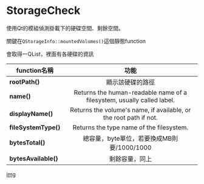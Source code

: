 # StorageCheck

使用Qt的模組偵測掛載下的硬碟空間、剩餘空間。

關鍵在`QStorageInfo::mountedVolumes()`這個靜態function

會取得一QList，裡面有各硬碟的資訊


function名稱                  | 功能
----------------------------|:---:
**rootPath()**             | 顯示該硬碟的路徑
**name()**|Returns the human-readable name of a filesystem, usually called label.
**displayName()**|Returns the volume's name, if available, or the root path if not.
**fileSystemType()**|Returns the type name of the filesystem.
**bytesTotal()**|總容量，byte單位，若要換成MB則要/1000/1000
**bytesAvailable()**|剩餘容量，同上


[img](https://github.com/c12121234/WorkingExperence/blob/master/pic/QtStorage/storage001.png)
